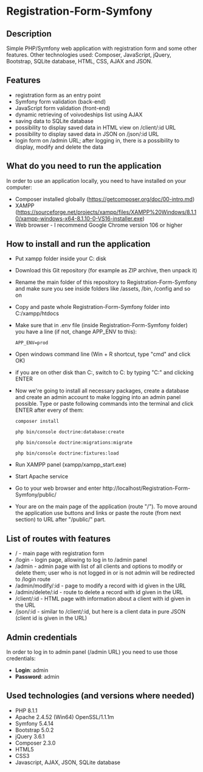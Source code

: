 # Registration-Form-Symfony

## Description

Simple PHP/Symfony web application with registration form and some other features. Other technologies used: Composer, JavaScript, jQuery, Bootstrap, SQLite database, HTML, CSS, AJAX and JSON.

## Features

- registration form as an entry point
- Symfony form validation (back-end)
- JavaScript form validation (front-end)
- dynamic retrieving of voivodeships list using AJAX
- saving data to SQLite database
- possibility to display saved data in HTML view on /client/:id URL
- possibility to display saved data in JSON on /json/:id URL
- login form on /admin URL; after logging in, there is a possibility to display, modify and delete the data

## What do you need to run the application

In order to use an application locally, you need to have installed on your computer:
- Composer installed globally (https://getcomposer.org/doc/00-intro.md)
- XAMPP (https://sourceforge.net/projects/xampp/files/XAMPP%20Windows/8.1.10/xampp-windows-x64-8.1.10-0-VS16-installer.exe)
- Web browser - I recommend Google Chrome version 106 or higher

## How to install and run the application

- Put xampp folder inside your C: disk
- Download this Git repository (for example as ZIP archive, then unpack it)
- Rename the main folder of this repository to Registration-Form-Symfony and make sure you see inside folders like /assets, /bin, /config and so on
- Copy and paste whole Registration-Form-Symfony folder into C:/xampp/htdocs
- Make sure that in .env file (inside Registration-Form-Symfony folder) you have a line (if not, change APP_ENV to this):

    <code>APP_ENV=prod</code>

- Open windows command line (Win + R shortcut, type "cmd" and click OK)
- if you are on other disk than C:, switch to C: by typing "C:" and clicking ENTER
- Now we're going to install all necessary packages, create a database and create an admin account to make logging into an admin panel possible. Type or paste following commands into the terminal and click ENTER after every of them:

    <code>composer install</code>

    <code>php bin/console doctrine:database:create</code>

    <code>php bin/console doctrine:migrations:migrate</code>

    <code>php bin/console doctrine:fixtures:load</code>

- Run XAMPP panel (xampp/xampp_start.exe)
- Start Apache service
- Go to your web browser and enter http://localhost/Registration-Form-Symfony/public/
- Your are on the main page of the application (route "/"). To move around the application use buttons and links or paste the route (from next section) to URL after "/public/" part.

## List of routes with features
- / - main page with registration form
- /login - login page, allowing to log in to /admin panel
- /admin - admin page with list of all clients and options to modify or delete them; user who is not logged in or is not admin will be redirected to /login route
- /admin/modify/:id - page to modify a record with id given in the URL
- /admin/delete/:id - route to delete a record with id given in the URL
- /client/:id - HTML page with information about a client with id given in the URL
- /json/:id - similar to /client/:id, but here is a client data in pure JSON (client id is given in the URL)

## Admin credentials

In order to log in to admin panel (/admin URL) you need to use those credentials:<br>
- **Login**: admin<br>
- **Password**: admin

## Used technologies (and versions where needed)

- PHP 8.1.1
- Apache 2.4.52 (Win64) OpenSSL/1.1.1m
- Symfony 5.4.14
- Bootstrap 5.0.2
- jQuery 3.6.1
- Composer 2.3.0
- HTML5
- CSS3
- Javascript, AJAX, JSON, SQLite database
